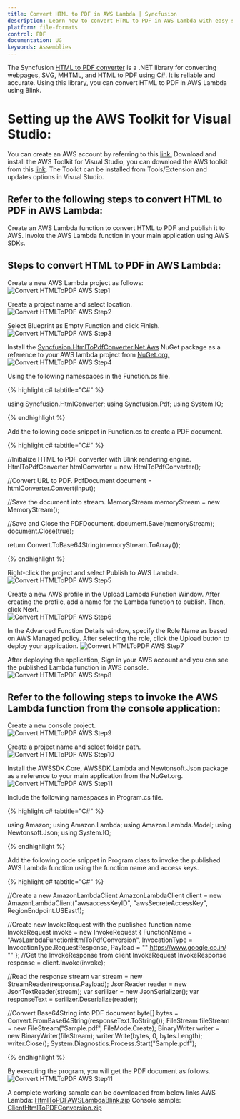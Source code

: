 ```yaml
---
title: Convert HTML to PDF in AWS Lambda | Syncfusion
description: Learn how to convert HTML to PDF in AWS Lambda with easy steps using Syncfusion .NET HTML converter library.
platform: file-formats
control: PDF
documentation: UG
keywords: Assemblies
---
```


The Syncfusion [HTML to PDF converter](https://www.syncfusion.com/pdf-framework/net/html-to-pdf) is a .NET library for converting webpages, SVG, MHTML, and HTML to PDF using C#. It is reliable and accurate. Using this library, you can convert HTML to PDF in AWS Lambda using Blink.

# Setting up the AWS Toolkit for Visual Studio:

You can create an AWS account by referring to this [link.](https://aws.amazon.com/) 
Download and install the AWS Toolkit for Visual Studio, you can download the AWS toolkit from this [link](https://aws.amazon.com/visualstudio/). The Toolkit can be installed from Tools/Extension and updates options in Visual Studio. 

## Refer to the following steps to convert HTML to PDF in AWS Lambda:

Create an AWS Lambda function to convert HTML to PDF and publish it to AWS.
Invoke the AWS Lambda function in your main application using AWS SDKs.

## Steps to convert HTML to PDF in AWS Lambda:

Create a new AWS Lambda project as follows:
![Convert HTMLToPDF AWS Step1](htmlconversion_images/AWS1.png) 
 
Create a project name and select location.
![Convert HTMLToPDF AWS Step2](htmlconversion_images/AWS2.png) 

Select Blueprint as Empty Function and click Finish.
![Convert HTMLToPDF AWS Step3](htmlconversion_images/AWS3.png) 

Install the [Syncfusion.HtmlToPdfConverter.Net.Aws](https://www.nuget.org/packages/Syncfusion.HtmlToPdfConverter.Net.Aws/) NuGet package as a reference to your AWS lambda project from [NuGet.org.](https://www.nuget.org/)
![Convert HTMLToPDF AWS Step4](htmlconversion_images/AWS4.png) 

Using the following namespaces in the Function.cs file.

{% highlight c# tabtitle="C#" %}

using Syncfusion.HtmlConverter;
using Syncfusion.Pdf;
using System.IO;

{% endhighlight %}

Add the following code snippet in Function.cs to create a PDF document.

{% highlight c# tabtitle="C#" %}

//Initialize HTML to PDF converter with Blink rendering engine.
HtmlToPdfConverter htmlConverter = new HtmlToPdfConverter();

//Convert URL to PDF.
PdfDocument document = htmlConverter.Convert(input);

//Save the document into stream.
MemoryStream memoryStream = new MemoryStream();

//Save and Close the PDFDocument.
document.Save(memoryStream);
document.Close(true);

return Convert.ToBase64String(memoryStream.ToArray());

{% endhighlight %}

Right-click the project and select Publish to AWS Lambda. 
![Convert HTMLToPDF AWS Step5](htmlconversion_images/AWS5.png)  

Create a new AWS profile in the Upload Lambda Function Window. After creating the profile, add a name for the Lambda function to publish. Then, click Next.   
![Convert HTMLToPDF AWS Step6](htmlconversion_images/AWS6.png)     

In the Advanced Function Details window, specify the Role Name as based on AWS Managed policy. After selecting the role, click the Upload button to deploy your application.
![Convert HTMLToPDF AWS Step7](htmlconversion_images/AWS7.png)   

After deploying the application, Sign in your AWS account and you can see the published Lambda function in AWS console. 
![Convert HTMLToPDF AWS Step8](htmlconversion_images/AWS8.png)

## Refer to the following steps to invoke the AWS Lambda function from the console application:

Create a new console project.  
![Convert HTMLToPDF AWS Step9](htmlconversion_images/AWS9.png)

Create a project name and select folder path. 
![Convert HTMLToPDF AWS Step10](htmlconversion_images/AWS10.png)   

Install the AWSSDK.Core, AWSSDK.Lambda and Newtonsoft.Json package as a reference to your main application from the NuGet.org.    
![Convert HTMLToPDF AWS Step11](htmlconversion_images/AWS11.png)  
 
Include the following namespaces in Program.cs file.

{% highlight c# tabtitle="C#" %}

using Amazon;
using Amazon.Lambda;
using Amazon.Lambda.Model;
using Newtonsoft.Json;
using System.IO;

{% endhighlight %}

Add the following code snippet in Program class to invoke the published AWS Lambda function using the function name and access keys.

{% highlight c# tabtitle="C#" %}

//Create a new AmazonLambdaClient
AmazonLambdaClient client = new AmazonLambdaClient("awsaccessKeyID", "awsSecreteAccessKey", RegionEndpoint.USEast1);

//Create new InvokeRequest with the published function name
InvokeRequest invoke = new InvokeRequest
{
  FunctionName = "AwsLambdaFunctionHtmlToPdfConversion",
  InvocationType = InvocationType.RequestResponse,
  Payload = "\" https://www.google.co.in/ \""
};
//Get the InvokeResponse from client InvokeRequest
InvokeResponse response = client.Invoke(invoke);

//Read the response stream
var stream = new StreamReader(response.Payload);
JsonReader reader = new JsonTextReader(stream);
var serilizer = new JsonSerializer();
var responseText = serilizer.Deserialize(reader);

//Convert Base64String into PDF document
byte[] bytes = Convert.FromBase64String(responseText.ToString());
FileStream fileStream = new FileStream("Sample.pdf", FileMode.Create);
BinaryWriter writer = new BinaryWriter(fileStream);
writer.Write(bytes, 0, bytes.Length);
writer.Close();
System.Diagnostics.Process.Start("Sample.pdf");

{% endhighlight %}
 
By executing the program, you will get the PDF document as follows. 
![Convert HTMLToPDF AWS Step11](htmlconversion_images/AWS12.png) 

A complete working sample can be downloaded from below links
AWS Lambda: [HtmlToPDFAWSLambdaBlink.zip](https://www.syncfusion.com/downloads/support/directtrac/general/ze/HtmlToPDFAWSLambdaBlink-1145438247)
Console sample: [ClientHtmlToPDFConversion.zip](https://www.syncfusion.com/downloads/support/directtrac/general/ze/ClientHtmlToPDFConversion-1236563355.zip)


